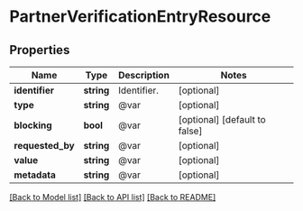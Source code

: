# PartnerVerificationEntryResource

## Properties
Name | Type | Description | Notes
------------ | ------------- | ------------- | -------------
**identifier** | **string** | Identifier. | [optional] 
**type** | **string** | @var | [optional] 
**blocking** | **bool** | @var | [optional] [default to false]
**requested_by** | **string** | @var | [optional] 
**value** | **string** | @var | [optional] 
**metadata** | **string** | @var | [optional] 

[[Back to Model list]](../README.md#documentation-for-models) [[Back to API list]](../README.md#documentation-for-api-endpoints) [[Back to README]](../README.md)


